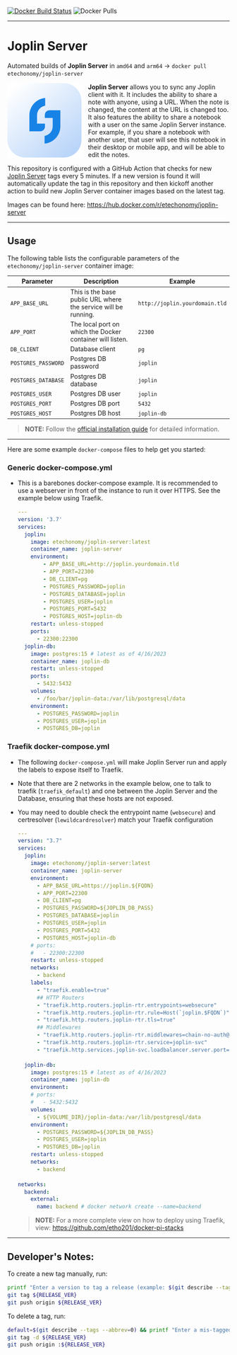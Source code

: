 [![Docker Build Status](https://img.shields.io/github/actions/workflow/status/etechonomy/joplin-server/build-image.yml?logo=docker)](https://hub.docker.com/r/etechonomy/joplin-server) ![Docker Pulls](https://img.shields.io/docker/pulls/etechonomy/joplin-server?logo=docker)

---

# Joplin Server

Automated builds of **Joplin Server** in `amd64` and `arm64` &rarr; `docker pull etechonomy/joplin-server`

<img src="JoplinServerIcon.svg" align="left" style="margin-right:15px"/>

**Joplin Server** allows you to sync any Joplin client with it. It includes the ability to share a note with anyone, using a URL. When the note is changed, the content at the URL is changed too. It also features the ability to share a notebook with a user on the same Joplin Server instance. For example, if you share a notebook with another user, that user will see this notebook in their desktop or mobile app, and will be able to edit the notes.

This repository is configured with a GitHub Action that checks for new [Joplin Server](https://joplinapp.org/help/about/changelog/server/) tags every 5 minutes. If a new version is found it will automatically update the tag in this repository and then kickoff another action to build new Joplin Server container images based on the latest tag.

Images can be found here:
https://hub.docker.com/r/etechonomy/joplin-server

---

## Usage

The following table lists the configurable parameters of the `etechonomy/joplin-server` container image:

| Parameter | Description | Example |
|-----------|-------------|---------|
| `APP_BASE_URL` | This is the base public URL where the service will be running. | `http://joplin.yourdomain.tld` |
| `APP_PORT` | The local port on which the Docker container will listen.  | `22300` |
| `DB_CLIENT` | Database client | `pg` |
| `POSTGRES_PASSWORD` |	Postgres DB password | `joplin` |
| `POSTGRES_DATABASE` | Postgres DB database | `joplin` |
| `POSTGRES_USER` | Postgres DB user | `joplin` |
| `POSTGRES_PORT` | Postgres DB port | `5432` |
| `POSTGRES_HOST` | Postgres DB host | `joplin-db` |

> **NOTE:** Follow the [official installation guide](https://github.com/laurent22/joplin/blob/dev/packages/server/README.md) for detailed information.

---

Here are some example `docker-compose` files to help get you started:

### Generic docker-compose.yml

- This is a barebones docker-compose example. It is recommended to use a webserver in front of the instance to run it over HTTPS. See the example below using Traefik.

    ```yaml
    ---
    version: '3.7'
    services:
      joplin:
        image: etechonomy/joplin-server:latest
        container_name: joplin-server
        environment:
            - APP_BASE_URL=http://joplin.yourdomain.tld
            - APP_PORT=22300
            - DB_CLIENT=pg
            - POSTGRES_PASSWORD=joplin
            - POSTGRES_DATABASE=joplin
            - POSTGRES_USER=joplin 
            - POSTGRES_PORT=5432 
            - POSTGRES_HOST=joplin-db
        restart: unless-stopped
        ports:
          - 22300:22300
      joplin-db:
        image: postgres:15 # latest as of 4/16/2023
        container_name: joplin-db
        restart: unless-stopped
        ports:
          - 5432:5432
        volumes:
          - /foo/bar/joplin-data:/var/lib/postgresql/data
        environment:
          - POSTGRES_PASSWORD=joplin
          - POSTGRES_USER=joplin
          - POSTGRES_DB=joplin
    ```





### Traefik docker-compose.yml

- The following `docker-compose.yml` will make Joplin Server run and apply the labels to expose itself to Traefik.
- Note that there are 2 networks in the example below, one to talk to traefik (`traefik_default`) and one between the Joplin Server and the Database, ensuring that these hosts are not exposed.
- You may need to double check the entrypoint name (`websecure`) and certresolver (`lewildcardresolver`) match your Traefik configuration

    ```yaml
    ---
    version: "3.7"
    services:
      joplin:
        image: etechonomy/joplin-server:latest
        container_name: joplin-server
        environment:
          - APP_BASE_URL=https://joplin.${FQDN}
          - APP_PORT=22300
          - DB_CLIENT=pg
          - POSTGRES_PASSWORD=${JOPLIN_DB_PASS}
          - POSTGRES_DATABASE=joplin
          - POSTGRES_USER=joplin
          - POSTGRES_PORT=5432
          - POSTGRES_HOST=joplin-db
        # ports:
        #   - 22300:22300
        restart: unless-stopped
        networks:
          - backend
        labels:
          - "traefik.enable=true"
          ## HTTP Routers
          - "traefik.http.routers.joplin-rtr.entrypoints=websecure"
          - "traefik.http.routers.joplin-rtr.rule=Host(`joplin.$FQDN`)"
          - "traefik.http.routers.joplin-rtr.tls=true"
          ## Middlewares
          - "traefik.http.routers.joplin-rtr.middlewares=chain-no-auth@file"
          - "traefik.http.routers.joplin-rtr.service=joplin-svc"
          - "traefik.http.services.joplin-svc.loadbalancer.server.port=22300"

      joplin-db:
        image: postgres:15 # latest as of 4/16/2023
        container_name: joplin-db
        environment:
        # ports:
        #   - 5432:5432
        volumes:
          - ${VOLUME_DIR}/joplin-data:/var/lib/postgresql/data
        environment:
          - POSTGRES_PASSWORD=${JOPLIN_DB_PASS}
          - POSTGRES_USER=joplin
          - POSTGRES_DB=joplin
        restart: unless-stopped
        networks:
          - backend

    networks:
      backend:
        external:
          name: backend # docker network create --name=backend
    ```

    > **NOTE:** For a more complete view on how to deploy using Traefik, view: https://github.com/etho201/docker-pi-stacks

---
## Developer's Notes:

To create a new tag manually, run:

```bash
printf "Enter a version to tag a release (example: $(git describe --tags --abbrev=0)): " && read -r RELEASE_VER
git tag ${RELEASE_VER}
git push origin ${RELEASE_VER}
```

To delete a tag, run:
```bash
default=$(git describe --tags --abbrev=0) && printf "Enter a mis-tagged release to delete [$default]: " && read -r RELEASE_VER  && : ${RELEASE_VER:=$default}
git tag -d ${RELEASE_VER}
git push origin :${RELEASE_VER}
```
